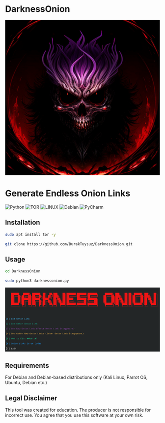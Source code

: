 # DarknessOnion

![Logo](darknesslogo.png)


# Generate Endless Onion Links

![Python](https://img.shields.io/badge/python-3670A0?style=for-the-badge&logo=python&logoColor=ffdd54) ![TOR](https://img.shields.io/badge/tor-%237E4798.svg?style=for-the-badge&logo=tor-project&logoColor=white) ![LINUX](https://img.shields.io/badge/Linux-FCC624?style=for-the-badge&logo=linux&logoColor=black) ![Debian](https://img.shields.io/badge/Debian-D70A53?style=for-the-badge&logo=debian&logoColor=white) ![PyCharm](https://img.shields.io/badge/pycharm-143?style=for-the-badge&logo=pycharm&logoColor=black&color=black&labelColor=green)

## Installation

```bash
sudo apt install tor -y
```

```bash
git clone https://github.com/BurakTuysuz/DarknessOnion.git
```

## Usage

```bash
cd DarknessOnion
```

```bash
sudo python3 darknessonion.py
```

![Usage](usagelogo.png)

## Requirements

For Debian and Debian-based distributions only
(Kali Linux, Parrot OS, Ubuntu, Debian etc.)


## Legal Disclaimer


This tool was created for education. The producer is not responsible for incorrect use. You agree that you use this software at your own risk. 
